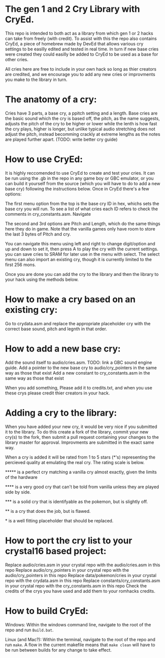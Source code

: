 # The gen 1 and 2 Cry Library with CryEd.

This repo is intended to both act as a library from which gen 1 or 2 hacks can take from freely (with credit). To assist with this the repo also contains CryEd, a piece of homebrew made by DevEd that allows various cry settings to be easilly edited and tested in real time. In turn if new base cries were created they could easilly be added to CryEd to be used as a base for other cries.

All cries here are free to include in your own hack so long as thier creators are credited, and we encourage you to add any new cries or improvments you make to the library in turn.

# The anatomy of a cry:

Cries have 3 parts, a base cry, a ppitch setting and a length. Base cries are the basic sound which the cry is based off, the pitch, as the name suggests, adjusts the pitch of the cry to be higher or lower while the lenth is how fast the cry plays, higher is longer, but unlike typical audio stretching does not adjust the pitch, instead becomming crackly at extreme lengths as the notes are played further apart. (TODO: write better cry guide)

# How to use CryEd:

It is highly reccomended to use CryEd to create and test your cries. It can be run using the .gb in the repo in any game boy or GBC emulator, or you can build it yourself from the source (which you will have to do to add a new base cry) following the instructions below. Once in CryEd there's a few options:

The first menu option from the top is the base cry ID in hex, whichs sets the base cry you will run. To see a list of what cries each ID refers to check the comments in cry_constants.asm. Navigate

The second and 3rd options are Pitch and Length, which do the same things here they do in game. Note that the vanilla games only have room to store the last 3 bytes of Pitch and cry.

You can navigate this menu using left and right to change digit/option and up and down to set it, then press A to play the cry with the current settings. you can save cries to SRAM for later use in the menu with select. The select menu can also import an existing cry, though it is currently limited to the first 256 mons.

Once you are done you can add the cry to the library and then the library to your hack using the methods below.

# How to make a cry based on an existing cry:

Go to crydata.asm and replace the appropriate placeholder cry with the correct base sound, pitch and legnth in that order.

# How to add a new base cry:

Add the sound itself to audio/cries.asm. TODO: link a GBC sound engine guide.
Add a pointer to the new base cry to audio/cry_pointers in the same way as those that exist
Add a new constant to cry_constants.asm in the same way as those that exist

When you add something, Please add it to credits.txt, and when you use these crys please credit thier creators in your hack.

# Adding a cry to the library:

When you have added your new cry, it would be very nice if you submitted it to the library. To do this create a fork of the library, commit your new cry(s) to the fork, then submit a pull request containing your changes to the library master for approval. Improvments are submitted in the exact same way. 

When a cry is added it will be rated from 1 to 5 stars (*'s) representing the percieved quality at emulating the real cry. The rating scale is below.

\***** is a perfect cry matching a vanilla cry almost exactly, given the limits of the hardware

\**** is a very good cry that can't be told from vanilla unless they are played side by side.

\*** is a solid cry that is identifyable as the pokemon, but is slightly off.

\** is a cry that does the job, but is flawed.

\* is a well fitting placeholder that should be replaced.

# How to port the cry list to your crystal16 based project:

Replace audio/cries.asm in your crystal repo with the audio/cries.asm in this repo
Replace audio/cry_pointers in your crystal repo with the audio/cry_pointers in this repo
Replace data/pokemon/cries in your crystal repo with the crydata.asm in this repo
Replace constants/cry_constants.asm in your crystal repo with the cry_constants.asm in this repo
Check the credits of the crys you have used and add them to your romhacks credits.

# How to build CryEd:

Windows: Within the windows command line, navigate to the root of the repo and run `Build.bat`.

Linux (and Mac?): Within the terminal, navigate to the root of the repo and run `make`. A flow in the current makefile means that `make clean` will have to be run between builds for any change to take effect.
